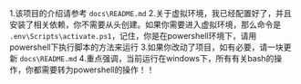 1.该项目的介绍请参考 `docs\README.md`
2.关于虚拟环境，我已经配置好了，并且安装了相关依赖，你不需要从头创建。如果你需要进入虚拟环境，那么命令是 `.env\Scripts\activate.ps1`，记住，你是在powershell环境下，请用powershell下执行脚本的方法来运行
3.如果你改动了项目，如有必要，请一块更新 `docs\README.md`
4.重点强调，当前运行在windows下，所有有关bash的操作，你都需要转为powershell的操作！！